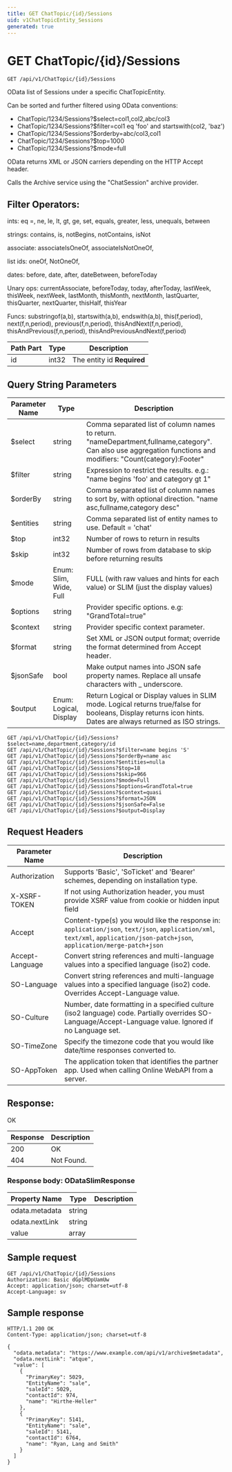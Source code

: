 ```yaml
---
title: GET ChatTopic/{id}/Sessions
uid: v1ChatTopicEntity_Sessions
generated: true
---
```


# GET ChatTopic/{id}/Sessions

```http
GET /api/v1/ChatTopic/{id}/Sessions
```

OData list of Sessions under a specific ChatTopicEntity.


Can be sorted and further filtered using OData conventions:

* ChatTopic/1234/Sessions?$select=col1,col2,abc/col3
* ChatTopic/1234/Sessions?$filter=col1 eq 'foo' and startswith(col2, 'baz')
* ChatTopic/1234/Sessions?$orderby=abc/col3,col1
* ChatTopic/1234/Sessions?$top=1000
* ChatTopic/1234/Sessions?$mode=full


OData returns XML or JSON carriers depending on the HTTP Accept header.


Calls the Archive service using the "ChatSession" archive provider.


## Filter Operators: ##

ints: eq =, ne, le, lt, gt, ge, set, equals, greater, less, unequals, between

strings: contains, is, notBegins, notContains, isNot

associate: associateIsOneOf, associateIsNotOneOf,  

list ids: oneOf, NotOneOf, 

dates: before, date, after, dateBetween, beforeToday

Unary ops: currentAssociate, beforeToday, today, afterToday, lastWeek, thisWeek, nextWeek, lastMonth, thisMonth, nextMonth, lastQuarter, thisQuarter, nextQuarter, thisHalf, thisYear

Funcs: substringof(a,b), startswith(a,b), endswith(a,b), this(f,period), next(f,n,period), previous(f,n,period), thisAndNext(f,n,period), thisAndPrevious(f,n,period), thisAndPreviousAndNext(f,period)





| Path Part | Type | Description |
|-----------|------|-------------|
| id | int32 | The entity id **Required** |


## Query String Parameters

| Parameter Name | Type |  Description |
|----------------|------|--------------|
| $select | string |  Comma separated list of column names to return. "nameDepartment,fullname,category". Can also use aggregation functions and modifiers: "Count(category):Footer" |
| $filter | string |  Expression to restrict the results. e.g.: "name begins 'foo' and category gt 1" |
| $orderBy | string |  Comma separated list of column names to sort by, with optional direction. "name asc,fullname,category desc" |
| $entities | string |  Comma separated list of entity names to use. Default = 'chat' |
| $top | int32 |  Number of rows to return in results |
| $skip | int32 |  Number of rows from database to skip before returning results |
| $mode | Enum: Slim, Wide, Full |  FULL (with raw values and hints for each value) or SLIM (just the display values) |
| $options | string |  Provider specific options. e.g: "GrandTotal=true" |
| $context | string |  Provider specific context parameter. |
| $format | string |  Set XML or JSON output format; override the format determined from Accept header. |
| $jsonSafe | bool |  Make output names into JSON safe property names. Replace all unsafe characters with _ underscore. |
| $output | Enum: Logical, Display |  Return Logical or Display values in SLIM mode. Logical returns true/false for booleans, Display returns icon hints. Dates are always returned as ISO strings. |

```http
GET /api/v1/ChatTopic/{id}/Sessions?$select=name,department,category/id
GET /api/v1/ChatTopic/{id}/Sessions?$filter=name begins 'S'
GET /api/v1/ChatTopic/{id}/Sessions?$orderBy=name asc
GET /api/v1/ChatTopic/{id}/Sessions?$entities=nulla
GET /api/v1/ChatTopic/{id}/Sessions?$top=18
GET /api/v1/ChatTopic/{id}/Sessions?$skip=966
GET /api/v1/ChatTopic/{id}/Sessions?$mode=Full
GET /api/v1/ChatTopic/{id}/Sessions?$options=GrandTotal=true
GET /api/v1/ChatTopic/{id}/Sessions?$context=quasi
GET /api/v1/ChatTopic/{id}/Sessions?$format=JSON
GET /api/v1/ChatTopic/{id}/Sessions?$jsonSafe=False
GET /api/v1/ChatTopic/{id}/Sessions?$output=Display
```


## Request Headers

| Parameter Name | Description |
|----------------|-------------|
| Authorization  | Supports 'Basic', 'SoTicket' and 'Bearer' schemes, depending on installation type. |
| X-XSRF-TOKEN   | If not using Authorization header, you must provide XSRF value from cookie or hidden input field |
| Accept         | Content-type(s) you would like the response in: `application/json`, `text/json`, `application/xml`, `text/xml`, `application/json-patch+json`, `application/merge-patch+json` |
| Accept-Language | Convert string references and multi-language values into a specified language (iso2) code. |
| SO-Language | Convert string references and multi-language values into a specified language (iso2) code. Overrides Accept-Language value. |
| SO-Culture | Number, date formatting in a specified culture (iso2 language) code. Partially overrides SO-Language/Accept-Language value. Ignored if no Language set. |
| SO-TimeZone | Specify the timezone code that you would like date/time responses converted to. |
| SO-AppToken | The application token that identifies the partner app. Used when calling Online WebAPI from a server. |


## Response:

OK

| Response | Description |
|----------------|-------------|
| 200 | OK |
| 404 | Not Found. |

### Response body: ODataSlimResponse

| Property Name | Type |  Description |
|----------------|------|--------------|
| odata.metadata | string |  |
| odata.nextLink | string |  |
| value | array |  |

## Sample request

```http!
GET /api/v1/ChatTopic/{id}/Sessions
Authorization: Basic dGplMDpUamUw
Accept: application/json; charset=utf-8
Accept-Language: sv
```

## Sample response

```http_
HTTP/1.1 200 OK
Content-Type: application/json; charset=utf-8

{
  "odata.metadata": "https://www.example.com/api/v1/archive$metadata",
  "odata.nextLink": "atque",
  "value": [
    {
      "PrimaryKey": 5029,
      "EntityName": "sale",
      "saleId": 5029,
      "contactId": 974,
      "name": "Hirthe-Heller"
    },
    {
      "PrimaryKey": 5141,
      "EntityName": "sale",
      "saleId": 5141,
      "contactId": 6764,
      "name": "Ryan, Lang and Smith"
    }
  ]
}
```